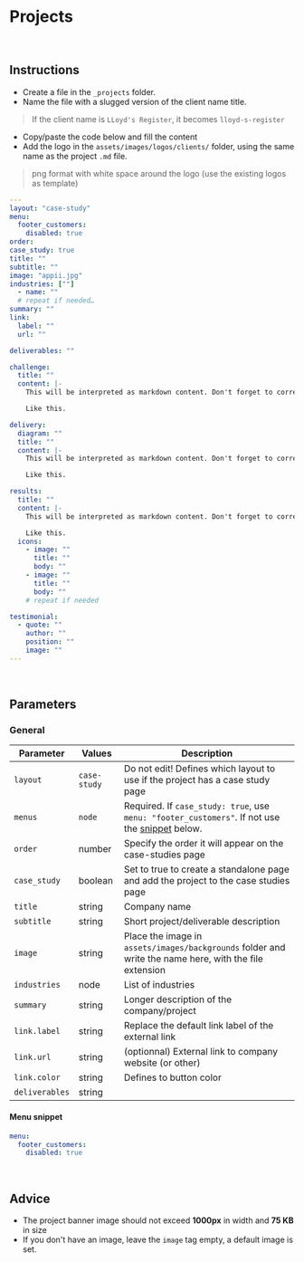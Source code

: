 # Projects

<!------------------------------------------------------>
<p>&nbsp;</p>
<!------------------------------------------------------>

## Instructions

- Create a file in the `_projects` folder.
- Name the file with a slugged version of the client name title.

> If the client name is `LLoyd's Register`, it becomes `lloyd-s-register`

- Copy/paste the code below and fill the content
- Add the logo in the `assets/images/logos/clients/` folder, using the same name as the project `.md` file.

> png format with white space around the logo (use the existing logos as template)


```yml
---
layout: "case-study"
menu:
  footer_customers:
    disabled: true
order:
case_study: true
title: ""
subtitle: ""
image: "appii.jpg"
industries: [""]
  - name: ""
  # repeat if needed…
summary: ""
link: 
  label: ""
  url: ""

deliverables: ""

challenge: 
  title: ""
  content: |-
    This will be interpreted as markdown content. Don't forget to correctly indent everytime you go to a new line.

    Like this.

delivery:
  diagram: ""
  title: ""
  content: |-
    This will be interpreted as markdown content. Don't forget to correctly indent everytime you go to a new line.

    Like this.

results:
  title: ""
  content: |-
    This will be interpreted as markdown content. Don't forget to correctly indent everytime you go to a new line.

    Like this.
  icons:
    - image: ""
      title: ""
      body: ""
    - image: ""
      title: ""
      body: ""
    # repeat if needed

testimonial:
  - quote: ""
    author: ""
    position: ""
    image: ""
---
```

<!------------------------------------------------------>
<p>&nbsp;</p>
<!------------------------------------------------------>

## Parameters

### General

| Parameter | Values | Description |
| --- | --- | --- |
| `layout` | `case-study` | Do not edit! Defines which layout to use if the project has a case study page |
| `menus` | `node` | Required. If `case_study: true`, use `menu: "footer_customers"`. If not use the [snippet](#menu-snippet) below. |
| `order` | number | Specify the order it will appear on the case-studies page |
| `case_study` | boolean | Set to true to create a standalone page and add the project to the case studies page |
| `title` | string | Company name |
| `subtitle` | string | Short project/deliverable description |
| `image` | string | Place the image in `assets/images/backgrounds` folder and write the name here, with the file extension |
| `industries` | node | List of industries |
| `summary` | string | Longer description of the company/project |
| `link.label` | string | Replace the default link label of the external link |
| `link.url` | string | (optionnal) External link to company website (or other) |
| `link.color` | string | Defines to button color |
| `deliverables` | string | |

#### Menu snippet

```yml
menu:
  footer_customers:
    disabled: true
```

<!------------------------------------------------------>
<p>&nbsp;</p>
<!------------------------------------------------------>

## Advice

- The project banner image should not exceed **1000px** in width and **75 KB** in size
- If you don't have an image, leave the `image` tag empty, a default image is set.
